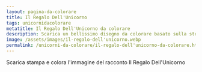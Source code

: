 ```yaml
---
layout: pagina-da-colorare
title: Il Regalo Dell'Unicorno
tags: unicornidacolorare
metatitle: Il Regalo Dell'Unicorno da colorare
description: Scarica un bellissimo disegno da colorare basato sulla storia Il Regalo Dell'Unicorno
image: /assets/images/il-regalo-dell'unicorno.webp
permalink: /unicorni-da-colorare/il-regalo-dell'unicorno-da-colorare.html
---
```

Scarica stampa e colora l'immagine del racconto Il Regalo Dell'Unicorno
